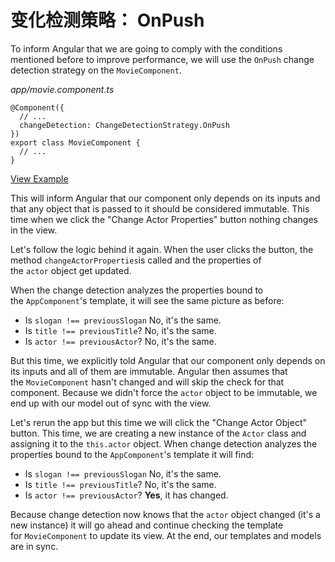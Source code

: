 # 变化检测策略： OnPush

To inform Angular that we are going to comply with the conditions mentioned before to improve performance, we will use the `OnPush` change detection strategy on the `MovieComponent`.

*app/movie.component.ts*

```
@Component({
  // ...
  changeDetection: ChangeDetectionStrategy.OnPush
})
export class MovieComponent {
  // ...
}

```

[View Example](http://plnkr.co/edit/yjr8R6LhWpOKcGnAwYNS?p=preview)

This will inform Angular that our component only depends on its inputs and that any object that is passed to it should be considered immutable. This time when we click the "Change Actor Properties" button nothing changes in the view.

Let's follow the logic behind it again. When the user clicks the button, the method `changeActorProperties`is called and the properties of the `actor` object get updated.

When the change detection analyzes the properties bound to the `AppComponent`'s template, it will see the same picture as before:

- Is `slogan !== previousSlogan` No, it's the same.
- Is `title !== previousTitle`? No, it's the same.
- Is `actor !== previousActor`? No, it's the same.

But this time, we explicitly told Angular that our component only depends on its inputs and all of them are immutable. Angular then assumes that the `MovieComponent` hasn't changed and will skip the check for that component. Because we didn't force the `actor` object to be immutable, we end up with our model out of sync with the view.

Let's rerun the app but this time we will click the "Change Actor Object" button. This time, we are creating a new instance of the `Actor` class and assigning it to the `this.actor` object. When change detection analyzes the properties bound to the `AppComponent`'s template it will find:

- Is `slogan !== previousSlogan` No, it's the same.
- Is `title !== previousTitle`? No, it's the same.
- Is `actor !== previousActor`? **Yes**, it has changed.

Because change detection now knows that the `actor` object changed (it's a new instance) it will go ahead and continue checking the template for `MovieComponent` to update its view. At the end, our templates and models are in sync.